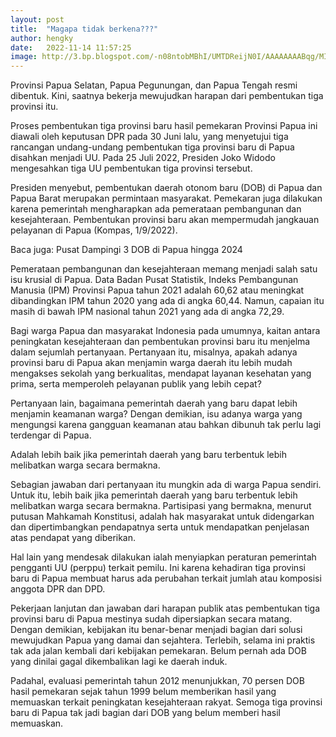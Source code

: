 ```yaml
---
layout: post
title:  "Magapa tidak berkena???"
author: hengky
date:   2022-11-14 11:57:25 
image: http://3.bp.blogspot.com/-n08ntobMBhI/UMTDReijN0I/AAAAAAAABqg/MIUudl42aSQ/s1600/black+and+white+scenic+landscape+wallpaper+hd+%2813%29.jpg
---
```


Provinsi Papua Selatan, Papua Pegunungan, dan Papua Tengah resmi dibentuk. Kini, saatnya bekerja mewujudkan harapan dari pembentukan tiga provinsi itu.

Proses pembentukan tiga provinsi baru hasil pemekaran Provinsi Papua ini diawali oleh keputusan DPR pada 30 Juni lalu, yang menyetujui tiga rancangan undang-undang pembentukan tiga provinsi baru di Papua disahkan menjadi UU. Pada 25 Juli 2022, Presiden Joko Widodo mengesahkan tiga UU pembentukan tiga provinsi tersebut.

Presiden menyebut, pembentukan daerah otonom baru (DOB) di Papua dan Papua Barat merupakan permintaan masyarakat. Pemekaran juga dilakukan karena pemerintah mengharapkan ada pemerataan pembangunan dan kesejahteraan. Pembentukan provinsi baru akan mempermudah jangkauan pelayanan di Papua (Kompas, 1/9/2022).

Baca juga: Pusat Dampingi 3 DOB di Papua hingga 2024

Pemerataan pembangunan dan kesejahteraan memang menjadi salah satu isu krusial di Papua. Data Badan Pusat Statistik, Indeks Pembangunan Manusia (IPM) Provinsi Papua tahun 2021 adalah 60,62 atau meningkat dibandingkan IPM tahun 2020 yang ada di angka 60,44. Namun, capaian itu masih di bawah IPM nasional tahun 2021 yang ada di angka 72,29.

Bagi warga Papua dan masyarakat Indonesia pada umumnya, kaitan antara peningkatan kesejahteraan dan pembentukan provinsi baru itu menjelma dalam sejumlah pertanyaan. Pertanyaan itu, misalnya, apakah adanya provinsi baru di Papua akan menjamin warga daerah itu lebih mudah mengakses sekolah yang berkualitas, mendapat layanan kesehatan yang prima, serta memperoleh pelayanan publik yang lebih cepat?

Pertanyaan lain, bagaimana pemerintah daerah yang baru dapat lebih menjamin keamanan warga? Dengan demikian, isu adanya warga yang mengungsi karena gangguan keamanan atau bahkan dibunuh tak perlu lagi terdengar di Papua.

Adalah lebih baik jika pemerintah daerah yang baru terbentuk lebih melibatkan warga secara bermakna.

Sebagian jawaban dari pertanyaan itu mungkin ada di warga Papua sendiri. Untuk itu, lebih baik jika pemerintah daerah yang baru terbentuk lebih melibatkan warga secara bermakna. Partisipasi yang bermakna, menurut putusan Mahkamah Konstitusi, adalah hak masyarakat untuk didengarkan dan dipertimbangkan pendapatnya serta untuk mendapatkan penjelasan atas pendapat yang diberikan.

Hal lain yang mendesak dilakukan ialah menyiapkan peraturan pemerintah pengganti UU (perppu) terkait pemilu. Ini karena kehadiran tiga provinsi baru di Papua membuat harus ada perubahan terkait jumlah atau komposisi anggota DPR dan DPD.

Pekerjaan lanjutan dan jawaban dari harapan publik atas pembentukan tiga provinsi baru di Papua mestinya sudah dipersiapkan secara matang. Dengan demikian, kebijakan itu benar-benar menjadi bagian dari solusi mewujudkan Papua yang damai dan sejahtera. Terlebih, selama ini praktis tak ada jalan kembali dari kebijakan pemekaran. Belum pernah ada DOB yang dinilai gagal dikembalikan lagi ke daerah induk.

Padahal, evaluasi pemerintah tahun 2012 menunjukkan, 70 persen DOB hasil pemekaran sejak tahun 1999 belum memberikan hasil yang memuaskan terkait peningkatan kesejahteraan rakyat. Semoga tiga provinsi baru di Papua tak jadi bagian dari DOB yang belum memberi hasil memuaskan.